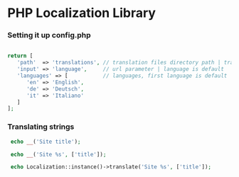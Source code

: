 # PHP Localization Library

### Setting it up config.php
```php

return [
   'path'  => 'translations', // translation files directory path | translations is default
   'input' => 'language',     // url parameter | language is default
   'languages' => [           // languages, first language is default
      'en' => 'English',
      'de' => 'Deutsch',
      'it' => 'Italiano'
   ]   
];

```

### Translating strings
```php
 echo __('Site title'); 

 echo __('Site %s', ['title']); 

 echo Localization::instance()->translate('Site %s', ['title']); 
```
